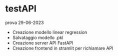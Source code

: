 # testAPI
prova 29-06-2023
- Creazione modello linear regression
- Salvataggio modello .pkl
- Creazione server API FastAPI
- Creazione frontend in stramlit per richiamare API
